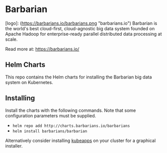 # Barbarian
[logo]: (https://barbarians.io/barbarians.png "barbarians.io")
Barbarian is the world's best cloud-first, cloud-agnostic big data system founded on Apache Hadoop for enterprise-ready parallel distributed data processing at scale.

Read more at:
https://barbarians.io/

## Helm Charts
This repo contains the Helm charts for installing the Barbarian big data system on Kubernetes.

## Installing
Install the charts with the following commands. Note that some configuration parameters must be supplied.
- ```helm repo add http://charts.barbarians.io/barbarians```
- ```helm install barbarians/barbarian```

Alternatively consider installing [kubeapps](https://kubeapps.com/) on your cluster for a graphical installer.
